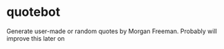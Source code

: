 # quotebot
Generate user-made or random quotes by Morgan Freeman. Probably will improve this later on
